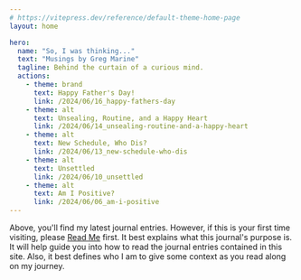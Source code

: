 ```yaml
---
# https://vitepress.dev/reference/default-theme-home-page
layout: home

hero:
  name: "So, I was thinking..."
  text: "Musings by Greg Marine"
  tagline: Behind the curtain of a curious mind.
  actions:
    - theme: brand
      text: Happy Father's Day!
      link: /2024/06/16_happy-fathers-day
    - theme: alt
      text: Unsealing, Routine, and a Happy Heart
      link: /2024/06/14_unsealing-routine-and-a-happy-heart
    - theme: alt
      text: New Schedule, Who Dis?
      link: /2024/06/13_new-schedule-who-dis
    - theme: alt
      text: Unsettled
      link: /2024/06/10_unsettled
    - theme: alt
      text: Am I Positive?
      link: /2024/06/06_am-i-positive
---
```


Above, you'll find my latest journal entries. However, if this is your first time visiting, please [Read Me](read-me) first. It best explains what this journal's purpose is. It will help guide you into how to read the journal entries contained in this site. Also, it best defines who I am to give some context as you read along on my journey.